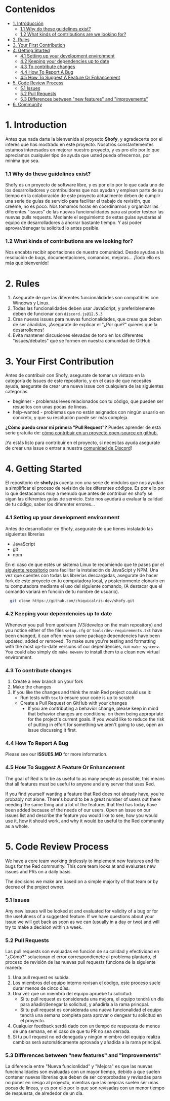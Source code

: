 # Contenidos
* [1. Introducción](#1-introduction)
  * [1.1 Why do these guidelines exist?](#11-why-do-these-guidelines-exist)
  * [1.2 What kinds of contributions are we looking for?](#12-what-kinds-of-contributions-are-we-looking-for)
* [2. Rules](#2-rules)
* [3. Your First Contribution](#3-your-first-contribution)
* [4. Getting Started](#4-getting-started)
  * [4.1 Setting up your development environment](#41-setting-up-your-development-environment)
  * [4.2 Keeping your dependencies up to date](#42-keeping-your-dependencies-up-to-date)
  * [4.3 To contribute changes](#43-to-contribute-changes)
  * [4.4 How To Report A Bug](#44-how-to-report-a-bug)
  * [4.5 How To Suggest A Feature Or Enhancement](#45-how-to-suggest-a-feature-or-enhancement)
* [5. Code Review Process](#5-code-review-process)
  * [5.1 Issues](#51-issues)
  * [5.2 Pull Requests](#52-pull-requests)
  * [5.3 Differences between "new features" and "improvements"](#53-differences-between-new-features-and-improvements)
* [6. Community](#6-community)

# 1. Introduction
Antes que nada darte la bienvenida al proyecto **Shofy**, y agradecerte por el interés que has mostrado en este proyecto. Nosotros constantementes estamos interesados en mejorar nuestro proyecto, y es pro ello por lo que apreciamos cualquier tipo de ayuda que usted pueda ofrecernos, por mínima que sea.

### 1.1 Why do these guidelines exist?
Shofy es un proyecto de software libre, y es por ello por lo que cada uno de los desarrolladores y contribuidores que nos ayudan y emplean parte de su tiempo en la colaboración de este proyecto actualmente deben de cumplir una serie de guías de servicio para facilitar el trabajo de revisión, que creeme, no es poco. Nos tomamos horas en coordinarnos y organizar las diferentes "issues" de las nuevas funcionalidades para así poder testear las nuevas pulls requests. Mediante el seguimiento de estas guías ayudarás al equipo de desarrolladores a ahorrar bastante tiempo. Y así poder aprovar/denegar tu solicitud lo antes posible.

### 1.2 What kinds of contributions are we looking for?
Nos encabta recibir aportaciones de nuestra comunidad. Desde ayudas a la resolución de bugs, documentaciones, comandos, mejoras... ¡Todo ello es más que bienvenido!

# 2. Rules
1. Asegurate de que las diferentes funcionalidades son compatibles con Windows y Linux.
2. Todas las funcionalidades deben usar JavaScript, y preferiblemente deben de funcionar con `discord.js@12.5.3`
3. Crea nuevas issues para nuevas funcionalidades, que creas que deben de ser añadidas, ¡Asegurate de explicar el "¿Por qué?" quieres que la desarrollemos!
5. Evita mantener discusiones elevadas de tono en los diferentes "issues/debates" que se formen en nuestra comunidad de GitHub

# 3. Your First Contribution
Antes de contribuir con Shofy, asegurate de tomar un vistazo en la categoría de Issues de este repositorio, y en el caso de que necesites ayuda, asegurate de crear una nueva issue con cualquiera de las siguientes categorías

* beginner - problemas leves relacionados con tu código, que pueden ser resueltos con unas pocas de líneas.
* help-wanted - problemas que no están asignados con ningún usuario en concreto, y que su resolución puede ser más compleja.

**¿Cómo puedo crear mi primera "Pull Request"?** Puedes aprender de esta serie gratuita de: [cómo contribuir en un proyecto open-source en github.](https://app.egghead.io/playlists/how-to-contribute-to-an-open-source-project-on-github)

¡Ya estás listo para contribuir en el proyecto, si necesitas ayuda asegurate de crear una issue o entrar a nuestra [comunidad de Discord](https://discord.gg/Chiqui)!

# 4. Getting Started
El repositorio de **shofy.js** cuenta con una serie de módulos que nos ayudan a simplificar el proceso de revisión de los diferentes códigos. Es por ello por lo que destacamos muy a menudo que antes de contribuir en shofy se sigan las diferentes guías de servicio. Esto nos ayudará a evaluar la calidad de tu código, saber los diferenter errores...

### 4.1 Setting up your development environment
Antes de desarrollador en Shofy, asegurate de que tienes instalado las siguientes librerías
 - JavaScript
 - git
 - npm
 
En el caso de que estés un sistema Linux te recomiendo que te pases por el [siguiente repositorio](https://github.com/chiquicalris-dev/linux-node) para facilitar la instalación de JavaScipt y NPM.
Una vez que cuentes con todas las librerías descargadas, asegurate de hacer fork de este proyecto en tu computadora local, y posteriormente clonarlo en tu computadora mediante el uso del siguiente comando, (A destacar que el comando variará en función de tu nombre de usuario).
```bash
  git clone https://github.com/chiquicalris-dev/shofy.git
```

### 4.2 Keeping your dependencies up to date
Whenever you pull from upstream (V3/develop on the main repository) and you notice either of the files `setup.cfg` or `tools/dev-requirements.txt` have been changed, it can often mean some package dependencies have been updated, added or removed. To make sure you're testing and formatting with the most up-to-date versions of our dependencies, run `make syncenv`. You could also simply do `make newenv` to install them to a clean new virtual environment.

### 4.3 To contribute changes

1. Create a new branch on your fork
2. Make the changes
3. If you like the changes and think the main Red project could use it:
    * Run tests with `tox` to ensure your code is up to scratch
    * Create a Pull Request on GitHub with your changes
      - If you are contributing a behavior change, please keep in mind that behavior changes
        are conditional on them being appropriate for the project's current goals.
        If you would like to reduce the risk of putting in effort for something we aren't
        going to use, open an issue discussing it first.

### 4.4 How To Report A Bug
Please see our **ISSUES.MD** for more information.

### 4.5 How To Suggest A Feature Or Enhancement
The goal of Red is to be as useful to as many people as possible, this means that all features must be useful to anyone and any server that uses Red.

If you find yourself wanting a feature that Red does not already have, you're probably not alone. There's bound to be a great number of users out there needing the same thing and a lot of the features that Red has today have been added because of the needs of our users. Open an issue on our issues list and describe the feature you would like to see, how you would use it, how it should work, and why it would be useful to the Red community as a whole.

# 5. Code Review Process

We have a core team working tirelessly to implement new features and fix bugs for the Red community. This core team looks at and evaluates new issues and PRs on a daily basis.

The decisions we make are based on a simple majority of that team or by decree of the project owner.

### 5.1 Issues
Any new issues will be looked at and evaluated for validity of a bug or for the usefulness of a suggested feature. If we have questions about your issue we will get back as soon as we can (usually in a day or two) and will try to make a decision within a week.

### 5.2 Pull Requests
Las pull requests son evaluadas en función de su calidad y efectividad en "¿Cómo?" solucionan el error correspondienete al problema plantado, el proceso de revisión de las nuevas pull requests funciona de la siguiente manera:

1. Una pull request es subida.
2. Los miembros del equipo interno revisan el código, este proceso suele durar menos de cinco días.
3. Una vez que un miembro del equipo apruebe tu solicitud:
    * Si tu pull request es considerada una mejora, el equipo tendrá un día para añadir/denegar la solicitud, y añadirla a la rama princpal.
    * Si tu pull request es considerada una nueva funcionalidad el equipo tendrá una semana completa para aprovar o dengear tu solicitud en el proyecto.
4. Cualquier feedback serdá dado con un tiempo de respuesta de menos de una semana, en el caso de que tu PR no sea cerrada.
5. Si tu pull request no ed denegada y ningún miembro del equipo realiza cambios será automáticamente aprovada y añadida a la rama principal.

### 5.3 Differences between "new features" and "improvements"
La diferencia entre "Nueva funcionlidad" y "Mejora" es que las nuevas funcionalidades son evaluadas con un mayor tiempo, debido a que suelen contener nuevas librerías que deben de ser comprobadas y revisadas para no poner en riesgo al proyecto, mientras que las mejoras suelen ser unas pocas de líneas, y es por ello por lo que son revisadas con un menor tiempo de respuesta, de alrededor de un día.
